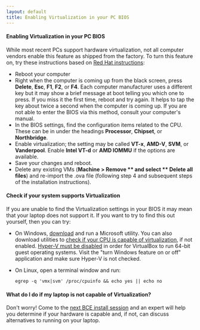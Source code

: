 ```yaml
---
layout: default
title: Enabling Virtualization in your PC BIOS
---
```

#### Enabling Virtualization in your PC BIOS

While most recent PCs support hardware virtualization, not all computer
vendors enable this feature as shipped from the factory. To turn this
feature on, try these instructions based on [Red Hat
instructions](https://access.redhat.com/documentation/en-US/Red_Hat_Enterprise_Linux/6/html/Virtualization_Administration_Guide/sect-Virtualization-Troubleshooting-Enabling_Intel_VT_and_AMD_V_virtualization_hardware_extensions_in_BIOS.html):

  * Reboot your computer
  * Right when the computer is coming up from the black screen, press
	**Delete**, **Esc**, **F1**, **F2**, or **F4**. Each computer manufacturer
	uses a different key but it may show a brief message at boot telling you
	which one to press. If you miss it the first time, reboot and try again. It
	helps to tap the key about twice a second when the computer is coming
	up. If you are not able to enter the BIOS via this method, consult your
	computer's manual.
  * In the BIOS settings, find the configuration items related to the CPU.
	These can be in under the headings **Processor**, **Chipset**, or
	**Northbridge**.
  * Enable virtualization; the setting may be called **VT-x**, **AMD-V**,
	**SVM**, or **Vanderpool**. Enable **Intel VT-d** or **AMD IOMMU** if the
	options are available.
  * Save your changes and reboot.
  * Delete any existing VMs (**Machine > Remove ** and select ** Delete all files**) and re-import the .ova file (following step 4 and subsequent steps of the installation instructions).

#### Check if your system supports Virtualization

If you are unable to find the Virtualization settings in your BIOS it
may mean that your laptop does not support it. If you want to try to
find this out yourself, then you can try:

  * On Windows,
    [download](http://www.microsoft.com/en-us/download/details.aspx?id=592) and
    run a Microsoft utility. You can also download utilities to [check if your CPU is capable of virtualization](http://www.technorms.com/8208/check-if-processor-supports-virtualization), if not enabled.
    [Hyper-V must be disabled](https://www.virtualbox.org/ticket/12350) in order for VirtualBox to run 64-bit guest operating systems. Visit the "turn Windows feature on or off" application and make sure Hyper-V is not checked.

  * On Linux, open a terminal window and run:

	```egrep -q 'vmx|svm' /proc/cpuinfo && echo yes || echo no```

#### What do I do if my laptop is not capable of Virtualization?

Don't worry! Come to the
[next BCE install session](http://ucberkeley.github.io/bce-documentation/help.html)
and an expert will help you determine if your hardware is capable and,
if not, can discuss alternatives to running on your laptop.

